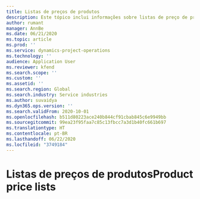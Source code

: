 ```yaml
---
title: Listas de preços de produtos
description: Este tópico inclui informações sobre listas de preço de produtos em Operações do projeto.
author: rumant
manager: AnnBe
ms.date: 06/21/2020
ms.topic: article
ms.prod: ''
ms.service: dynamics-project-operations
ms.technology: ''
audience: Application User
ms.reviewer: kfend
ms.search.scope: ''
ms.custom: ''
ms.assetid: ''
ms.search.region: Global
ms.search.industry: Service industries
ms.author: suvaidya
ms.dyn365.ops.version: ''
ms.search.validFrom: 2020-10-01
ms.openlocfilehash: b511d80223ace240b844cf91cbab845c6e9949bb
ms.sourcegitcommit: 99ea23f95faa7c85c13fbcc7a3d1b40fc661b697
ms.translationtype: HT
ms.contentlocale: pt-BR
ms.lasthandoff: 06/22/2020
ms.locfileid: "3749184"
---
```

# <a name="product-price-lists"></a><span data-ttu-id="56e97-103">Listas de preços de produtos</span><span class="sxs-lookup"><span data-stu-id="56e97-103">Product price lists</span></span>
